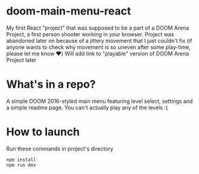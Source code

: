 # doom-main-menu-react

My first React "project" that was supposed to be a part of a DOOM Arena Project, a first person shooter working in your browser. Project was abandoned later on because of a jittery movement that I just couldn't fix (if anyone wants to check why movement is so uneven after some play-time, please let me know ❤️) 
Will add link to "playable" version of DOOM Arena Project later

# What's in a repo?
A simple DOOM 2016-styled main menu featuring level select, settings and a simple readme page. You can't actually play any of the levels :( 

# How to launch
Run these commands in project's directory
```
npm install
npm run dev
```

